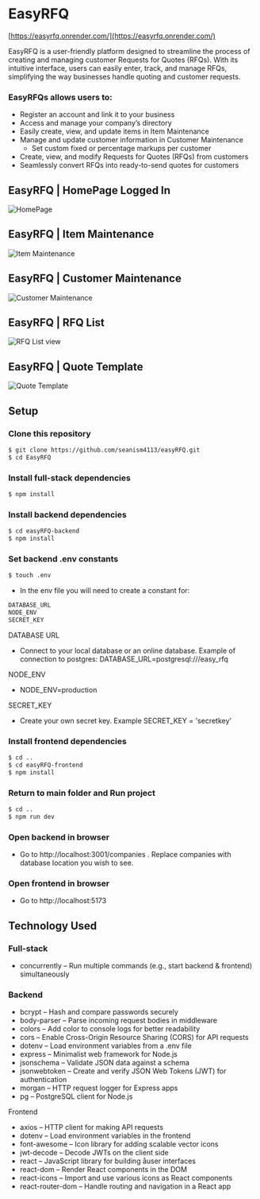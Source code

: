# EasyRFQ

[https://easyrfq.onrender.com/](https://easyrfq.onrender.com/)

EasyRFQ is a user-friendly platform designed to streamline the process of creating and managing customer Requests for Quotes (RFQs). With its intuitive interface, users can easily enter, track, and manage RFQs, simplifying the way businesses handle quoting and customer requests.

### EasyRFQs allows users to:

- Register an account and link it to your business
- Access and manage your company’s directory
- Easily create, view, and update items in Item Maintenance
- Manage and update customer information in Customer Maintenance
  - Set custom fixed or percentage markups per customer
- Create, view, and modify Requests for Quotes (RFQs) from customers
- Seamlessly convert RFQs into ready-to-send quotes for customers

## EasyRFQ | HomePage Logged In

![HomePage](readMeImages/EasyRFQ%20Home.png)

## EasyRFQ | Item Maintenance

![Item Maintenance](readMeImages/Item%20Maintenance.png)

## EasyRFQ | Customer Maintenance

![Customer Maintenance](readMeImages/Customer%20Maintenance.png)

## EasyRFQ | RFQ List

![RFQ List view](readMeImages/RFQ%20Details.png)

## EasyRFQ | Quote Template

![Quote Template](readMeImages/Quote%20Template.png)

## Setup

### Clone this repository

```bash
$ git clone https://github.com/seanism4113/easyRFQ.git
$ cd EasyRFQ
```

### Install full-stack dependencies

```bash
$ npm install
```

### Install backend dependencies

```bash
$ cd easyRFQ-backend
$ npm install
```

### Set backend .env constants

```bash
$ touch .env
```

- In the env file you will need to create a constant for:

```bash
DATABASE_URL
NODE_ENV
SECRET_KEY
```

DATABASE URL

- Connect to your local database or an online database. Example of connection to postgres:
  DATABASE_URL=postgresql:///easy_rfq

NODE_ENV

- NODE_ENV=production

SECRET_KEY

- Create your own secret key. Example SECRET_KEY = 'secretkey'

### Install frontend dependencies

```bash
$ cd ..
$ cd easyRFQ-frontend
$ npm install
```

### Return to main folder and Run project

```bash
$ cd ..
$ npm run dev
```

### Open backend in browser

- Go to http://localhost:3001/companies . Replace companies with database location you wish to see.

### Open frontend in browser

- Go to http://localhost:5173

## Technology Used

### Full-stack

- concurrently – Run multiple commands (e.g., start backend & frontend) simultaneously

### Backend

- bcrypt – Hash and compare passwords securely
- body-parser – Parse incoming request bodies in middleware
- colors – Add color to console logs for better readability
- cors – Enable Cross-Origin Resource Sharing (CORS) for API requests
- dotenv – Load environment variables from a .env file
- express – Minimalist web framework for Node.js
- jsonschema – Validate JSON data against a schema
- jsonwebtoken – Create and verify JSON Web Tokens (JWT) for authentication
- morgan – HTTP request logger for Express apps
- pg – PostgreSQL client for Node.js

Frontend

- axios – HTTP client for making API requests
- dotenv – Load environment variables in the frontend
- font-awesome – Icon library for adding scalable vector icons
- jwt-decode – Decode JWTs on the client side
- react – JavaScript library for building åuser interfaces
- react-dom – Render React components in the DOM
- react-icons – Import and use various icons as React components
- react-router-dom – Handle routing and navigation in a React app

